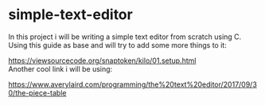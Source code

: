 # simple-text-editor
In this project i will be writing a simple text editor from scratch using C.  
Using this guide as base and will try to add some more things to it: 

https://viewsourcecode.org/snaptoken/kilo/01.setup.html  
Another cool link i will be using: 

https://www.averylaird.com/programming/the%20text%20editor/2017/09/30/the-piece-table
